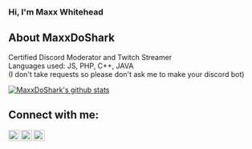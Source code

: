 ### Hi, I'm Maxx Whitehead

## About MaxxDoShark
Certified Discord Moderator and Twitch Streamer<br/>
Languages used: JS, PHP, C++, JAVA<br/>
(I don't take requests so please don't ask me to make your discord bot)<br/>
<!-- ❔❔❔❔ means username in below README.md -->
<!-- Also feel free to update second URL to any URL -->
[![MaxxDoShark's github stats](https://github-readme-stats.vercel.app/api?username=MaxxDoShark&count_private=true&include_all_commits=true&theme=radical)](https://github.com/MaxxDoShark)
## Connect with me:
[<img align="left" alt="codeSTACKr.com" width="22px" src="https://th.bing.com/th/id/R07619cb93e9e18d95bdb094882a8b518?rik=YB2pQ3evB50%2fDg&riu=http%3a%2f%2fmedia.moddb.com%2fimages%2fmembers%2f4%2f3865%2f3864912%2fprofile%2fIcon-Discord.png&ehk=%2bd%2bGUHAteaXzSJyqFkU5ADIMxeIoK0F%2bgFmtpbLgB%2bU%3d&risl=&pid=ImgRaw" />][Discord]
[<img align="left" alt="codeSTACKr | Twitter" width="22px" src="https://cdn3.iconfinder.com/data/icons/customer-support-7/32/40_robot_bot_customer_help_support_automatic_reply-512.png" />][Bot]
[<img align="left" alt="codeSTACKr | LinkedIn" width="22px" src="https://th.bing.com/th/id/R5fd52b8305f7b73d2be7e6877a3fc5e4?rik=v13g6TynaQA5vA&riu=http%3a%2f%2fimg.wennermedia.com%2fsocial%2ftwitch-app-logo-png-3-435313cb-c033-4243-9aa8-4eb26763a223.png&ehk=Pynnm3Im85iW9ZbMBjX5bgz5PDNNS6J41Djz7K%2b9nHA%3d&risl=&pid=ImgRaw" />][Twitch]
<br />
<!-- Optional if you have blogs -->

<!-- BLOG-POST-LIST:START -->
<!-- BLOG-POST-LIST:END -->
<!-- This section you create this variables that are used above -->
[Discord]: https://discord.gg/8c2NR4jJNd
[Bot]: https://tinyurl.com/SharkyInvite
[Twitch]: https://twitch.tv/maxxxdoshark
